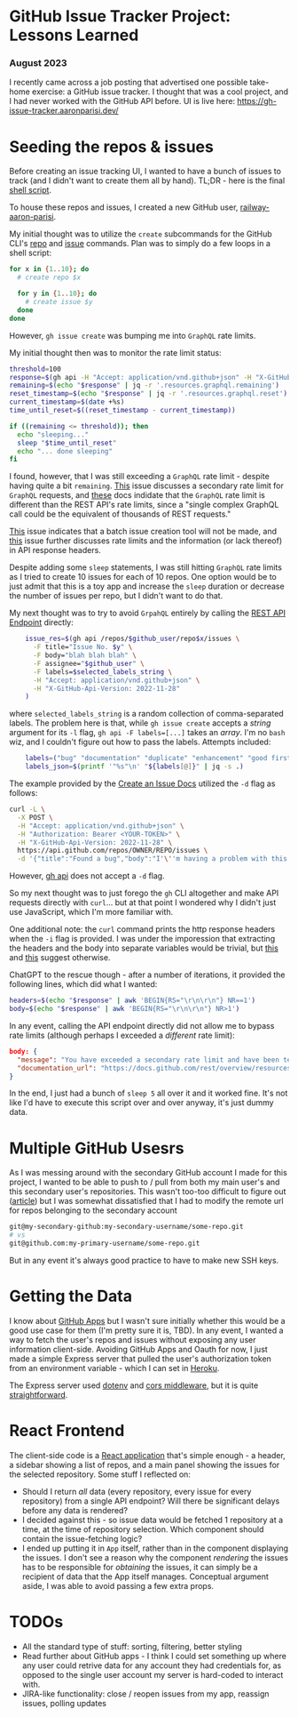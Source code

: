 # GitHub Issue Tracker Project: Lessons Learned

### August 2023

I recently came across a job posting that advertised one possible take-home exercise: a GitHub issue tracker. I thought that was a cool project, and I had never worked with the GitHub API before. UI is live here: https://gh-issue-tracker.aaronparisi.dev/

# Seeding the repos & issues

Before creating an issue tracking UI, I wanted to have a bunch of issues to track (and I didn't want to create them all by hand). TL;DR - here is the final [shell script](https://github.com/aaronparisi/railway-gh-issue-tracker/blob/main/seedRailwayRepos.sh).

To house these repos and issues, I created a new GitHub user, [railway-aaron-parisi](https://github.com/railway-aaron-parisi).

My initial thought was to utilize the `create` subcommands for the GitHub CLI's [repo](https://cli.github.com/manual/gh_repo_create) and [issue](https://cli.github.com/manual/gh_issue_create) commands. Plan was to simply do a few loops in a shell script:

```bash
for x in {1..10}; do
  # create repo $x

  for y in {1..10}; do
    # create issue $y
  done
done
```

However, `gh issue create` was bumping me into `GraphQL` rate limits.

My initial thought then was to monitor the rate limit status:

```bash
threshold=100
response=$(gh api -H "Accept: application/vnd.github+json" -H "X-GitHub-Api-Version: 2022-11-28" /rate_limit) # this does not contribute to rate limits
remaining=$(echo "$response" | jq -r '.resources.graphql.remaining')
reset_timestamp=$(echo "$response" | jq -r '.resources.graphql.reset')
current_timestamp=$(date +%s)
time_until_reset=$((reset_timestamp - current_timestamp))

if ((remaining <= threshold)); then
  echo "sleeping..."
  sleep "$time_until_reset"
  echo "... done sleeping"
fi
```

I found, however, that I was still exceeding a `GraphQL` rate limit - despite having quite a bit `remaining`. [This](https://github.com/cli/cli/discussions/6826) issue discusses a secondary rate limit for `GraphQL` requests, and [these](https://docs.github.com/en/graphql/overview/resource-limitations#rate-limit) docs indidate that the `GraphQL` rate limit is different than the REST API's rate limits, since a "single complex GraphQL call could be the equivalent of thousands of REST requests."

[This](https://github.com/cli/cli/issues/4774) issue indicates that a batch issue creation tool will not be made, and [this](https://github.com/cli/cli/issues/4801) issue further discusses rate limits and the information (or lack thereof) in API response headers.

Despite adding some `sleep` statements, I was still hitting `GraphQL` rate limits as I tried to create 10 issues for each of 10 repos. One option would be to just admit that this is a toy app and increase the `sleep` duration or decrease the number of issues per repo, but I didn't want to do that.

My next thought was to try to avoid `GrpahQL` entirely by calling the [REST API Endpoint](https://docs.github.com/en/rest/issues/issues?apiVersion=2022-11-28#create-an-issue) directly:

```bash
    issue_res=$(gh api /repos/$github_user/repo$x/issues \
      -F title="Issue No. $y" \
      -F body="blah blah blah" \
      -F assignee="$github_user" \
      -F labels=$selected_labels_string \
      -H "Accept: application/vnd.github+json" \
      -H "X-GitHub-Api-Version: 2022-11-28"
    )
```

where `selected_labels_string` is a random collection of comma-separated labels. The problem here is that, while `gh issue create` accepts a _string_ argument for its `-l` flag, `gh api -F labels=[...]` takes an _array_. I'm no `bash` wiz, and I couldn't figure out how to pass the labels. Attempts included:

```bash
    labels=("bug" "documentation" "duplicate" "enhancement" "good first issue" "help wanted" "invalid" "question" "wontfix")
    labels_json=$(printf '"%s"\n' "${labels[@]}" | jq -s .)
```

The example provided by the [Create an Issue Docs](https://docs.github.com/en/rest/issues/issues?apiVersion=2022-11-28#create-an-issue) utilized the `-d` flag as follows:

```bash
curl -L \
  -X POST \
  -H "Accept: application/vnd.github+json" \
  -H "Authorization: Bearer <YOUR-TOKEN>" \
  -H "X-GitHub-Api-Version: 2022-11-28" \
  https://api.github.com/repos/OWNER/REPO/issues \
  -d '{"title":"Found a bug","body":"I'\''m having a problem with this.","assignees":["octocat"],"milestone":1,"labels":["bug"]}'
```

However, [gh api](https://cli.github.com/manual/gh_api) does not accept a `-d` flag.

So my next thought was to just forego the `gh` CLI altogether and make API requests directly with `curl`... but at that point I wondered why I didn't just use JavaScript, which I'm more familiar with.

One additional note: the `curl` command prints the http response headers when the `-i` flag is provided. I was under the imporession that extracting the headers and the body into separate variables would be trivial, but [this](https://dille.name/blog/2021/09/13/processing-response-headers-and-body-at-once-using-curl/) and [this](https://stackoverflow.com/questions/25852524/get-both-the-headers-and-the-body-of-a-curl-response-in-two-separated-variables) suggest otherwise.

ChatGPT to the rescue though - after a number of iterations, it provided the following lines, which did what I wanted:

```bash
headers=$(echo "$response" | awk 'BEGIN{RS="\r\n\r\n"} NR==1')
body=$(echo "$response" | awk 'BEGIN{RS="\r\n\r\n"} NR>1')
```

In any event, calling the API endpoint directly did not allow me to bypass rate limits (although perhaps I exceeded a _different_ rate limit):

```JSON
body: {
  "message": "You have exceeded a secondary rate limit and have been temporarily blocked from content creation. Please retry your request again later.",
  "documentation_url": "https://docs.github.com/rest/overview/resources-in-the-rest-api#secondary-rate-limits"
}
```

In the end, I just had a bunch of `sleep 5` all over it and it worked fine. It's not like I'd have to execute this script over and over anyway, it's just dummy data.

# Multiple GitHub Usesrs

As I was messing around with the secondary GitHub account I made for this project, I wanted to be able to push to / pull from both my main user's and this secondary user's repositories. This wasn't too-too difficult to figure out ([article](https://gist.github.com/oanhnn/80a89405ab9023894df7)) but I was somewhat dissatisfied that I had to modify the remote url for repos belonging to the secondary account

```bash
git@my-secondary-github:my-secondary-username/some-repo.git
# vs
git@github.com:my-primary-username/some-repo.git
```

But in any event it's always good practice to have to make new SSH keys.

# Getting the Data

I know about [GitHub Apps](https://docs.github.com/en/apps/creating-github-apps/about-creating-github-apps/about-creating-github-apps) but I wasn't sure initially whether this would be a good use case for them (I'm pretty sure it is, TBD). In any event, I wanted a way to fetch the user's repos and issues without exposing any user information client-side. Avoiding GitHub Apps and Oauth for now, I just made a simple Express server that pulled the user's authorization token from an environment variable - which I can set in [Heroku](https://devcenter.heroku.com/articles/config-vars).

The Express server used [dotenv](https://github.com/motdotla/dotenv) and [cors middleware](https://expressjs.com/en/resources/middleware/cors.html), but it is quite [straightforward](https://github.com/aaronparisi/railway-backend/blob/main/index.js).

# React Frontend

The client-side code is a [React application](https://github.com/aaronparisi/railway-gh-issue-tracker) that's simple enough - a header, a sidebar showing a list of repos, and a main panel showing the issues for the selected repository. Some stuff I reflected on:

- Should I return _all_ data (every repository, every issue for every repository) from a single API endpoint? Will there be significant delays before any data is rendered?
- I decided against this - so issue data would be fetched 1 repository at a time, at the time of repository selection. Which component should contain the issue-fetching logic?
- I ended up putting it in `App` itself, rather than in the component displaying the issues. I don't see a reason why the component _rendering_ the issues has to be responsible for _obtaining_ the issues, it can simply be a recipient of data that the App itself manages. Conceptual argument aside, I was able to avoid passing a few extra props.

# TODOs

- All the standard type of stuff: sorting, filtering, better styling
- Read further about GitHub apps - I think I could set something up where any user could retrive data for any account they had credentials for, as opposed to the single user account my server is hard-coded to interact with.
- JIRA-like functionality: close / reopen issues from my app, reassign issues, polling updates
